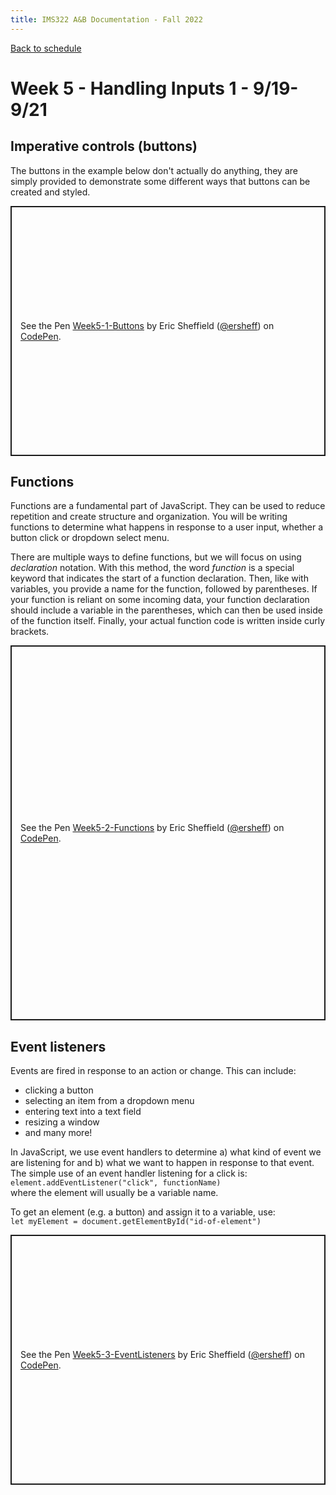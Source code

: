 ```yaml
---
title: IMS322 A&B Documentation - Fall 2022
---
```


[Back to schedule](index.md)  

# Week 5 - Handling Inputs 1 - 9/19-9/21

## Imperative controls (buttons)

The buttons in the example below don't actually do anything, they are simply provided to demonstrate some different ways that buttons can be created and styled.

<p class="codepen" data-height="400" data-theme-id="dark" data-default-tab="html,result" data-slug-hash="VwxjXvX" data-editable="true" data-user="ersheff" style="height: 400px; box-sizing: border-box; display: flex; align-items: center; justify-content: center; border: 2px solid; margin: 1em 0; padding: 1em;">
  <span>See the Pen <a href="https://codepen.io/ersheff/pen/VwxjXvX">
  Week5-1-Buttons</a> by Eric Sheffield (<a href="https://codepen.io/ersheff">@ersheff</a>)
  on <a href="https://codepen.io">CodePen</a>.</span>
</p>
<script async src="https://cpwebassets.codepen.io/assets/embed/ei.js"></script>


## Functions
Functions are a fundamental part of JavaScript. They can be used to reduce repetition and create structure and organization. You will be writing functions to determine what happens in response to a user input, whether a button click or dropdown select menu.  

There are multiple ways to define functions, but we will focus on using *declaration* notation. With this method, the word *function* is a special keyword that indicates the start of a function declaration. Then, like with variables, you provide a name for the function, followed by parentheses. If your function is reliant on some incoming data, your function declaration should include a variable in the parentheses, which can then be used inside of the function itself. Finally, your actual function code is written inside curly brackets.   

<p class="codepen" data-height="600" data-theme-id="dark" data-default-tab="js" data-slug-hash="mdLExwa" data-editable="true" data-user="ersheff" style="height: 600px; box-sizing: border-box; display: flex; align-items: center; justify-content: center; border: 2px solid; margin: 1em 0; padding: 1em;">
  <span>See the Pen <a href="https://codepen.io/ersheff/pen/mdLExwa">
  Week5-2-Functions</a> by Eric Sheffield (<a href="https://codepen.io/ersheff">@ersheff</a>)
  on <a href="https://codepen.io">CodePen</a>.</span>
</p>
<script async src="https://cpwebassets.codepen.io/assets/embed/ei.js"></script>


## Event listeners
Events are fired in response to an action or change. This can include:
- clicking a button
- selecting an item from a dropdown menu
- entering text into a text field
- resizing a window
- and many more!

In JavaScript, we use event handlers to determine a) what kind of event we are listening for and b) what we want to happen in response to that event. The simple use of an event handler listening for a click is:  
`element.addEventListener("click", functionName)`   
where the element will usually be a variable name.  

To get an element (e.g. a button) and assign it to a variable, use:  
`let myElement = document.getElementById("id-of-element")`

<p class="codepen" data-height="400" data-theme-id="dark" data-default-tab="js,result" data-slug-hash="vYjKRdQ" data-editable="true" data-user="ersheff" style="height: 400px; box-sizing: border-box; display: flex; align-items: center; justify-content: center; border: 2px solid; margin: 1em 0; padding: 1em;">
  <span>See the Pen <a href="https://codepen.io/ersheff/pen/vYjKRdQ">
  Week5-3-EventListeners</a> by Eric Sheffield (<a href="https://codepen.io/ersheff">@ersheff</a>)
  on <a href="https://codepen.io">CodePen</a>.</span>
</p>
<script async src="https://cpwebassets.codepen.io/assets/embed/ei.js"></script>
